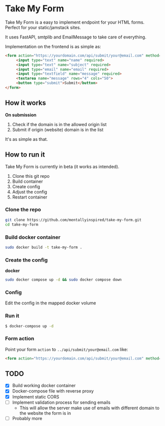# Take My Form

Take My Form is a easy to implement endpoint for your HTML forms.
Perfect for your static/jamstack sites.

It uses FastAPI, smtplib and EmailMessage to take care of everything.

Implementation on the frontend is as simple as:
```html
<form action="https://yourdomain.com/api/submit/your@email.com" method="POST">
     <input type="text" name="name" required>
     <input type="text" name="subject" required>
     <input type="email" name="email" required>
     <input type="textfield" name="message" required>
     <textarea name="message" rows="4" cols="50">
     <button type="submit">Submit</button>
</form> 
```

## How it works
**On submission**
1. Check if the domain is in the allowed origin list
2. Submit if origin (website) domain is in the list

It's as simple as that.


## How to run it
Take My Form is currently in beta (it works as intended).

1. Clone this git repo
2. Build container
3. Create config
4. Adjust the config
5. Restart container

### Clone the repo
```bash
git clone https://github.com/mentallyinspired/take-my-form.git
cd take-my-form
```

### Build docker container
```bash
sudo docker build -t take-my-form .
```

### Create the config
**docker**
```bash
sudo docker compose up -d && sudo docker compose down
```

### Config
Edit the config in the mapped docker volume

### Run it
```bash
$ docker-compose up -d
```

### Form action
Point your form `action` to `../api/submit/your@email.com` like:
```html
<form action="https://yourdomain.com/api/submit/your@email.com" method="POST">
```




## TODO
- [x] Build working docker container
- [x] Docker-compose file with reverse proxy
- [x] Implement static CORS
- [ ] Implement validation process for sending emails
    - This will allow the server make use of emails with different domain to the website the form is in
- [ ] Probably more
